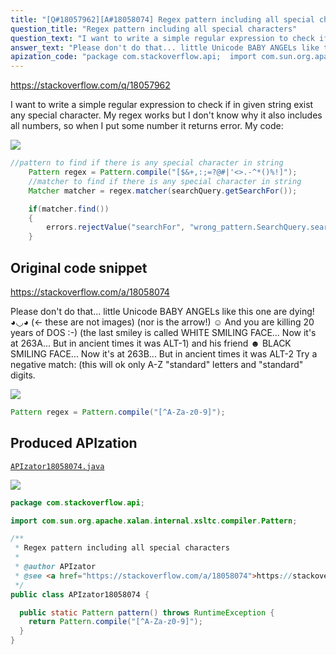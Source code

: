 ```yaml
---
title: "[Q#18057962][A#18058074] Regex pattern including all special characters"
question_title: "Regex pattern including all special characters"
question_text: "I want to write a simple regular expression to check if in given string exist any special character. My regex works but I don't know why it also includes all numbers, so when I put some number it returns error. My code:"
answer_text: "Please don't do that... little Unicode BABY ANGELs like this one  are dying! ◕◡◕ (← these are not images) (nor is the arrow!) ☺ And you are killing 20 years of DOS :-) (the last smiley is called WHITE SMILING FACE... Now it's at 263A... But in ancient times it was ALT-1) and his friend ☻ BLACK SMILING FACE... Now it's at 263B... But in ancient times it was ALT-2 Try a negative match: (this will ok only A-Z \"standard\" letters and \"standard\" digits."
apization_code: "package com.stackoverflow.api;  import com.sun.org.apache.xalan.internal.xsltc.compiler.Pattern;  /**  * Regex pattern including all special characters  *  * @author APIzator  * @see <a href=\"https://stackoverflow.com/a/18058074\">https://stackoverflow.com/a/18058074</a>  */ public class APIzator18058074 {    public static Pattern pattern() throws RuntimeException {     return Pattern.compile(\"[^A-Za-z0-9]\");   } }"
---
```


https://stackoverflow.com/q/18057962

I want to write a simple regular expression to check if in given string exist any special character. My regex works but I don&#x27;t know why it also includes all numbers, so when I put some number it returns error.
My code:


<div class="code-logo"><img src="/stackoverflow.png" /></div>

```java
//pattern to find if there is any special character in string
    Pattern regex = Pattern.compile("[$&+,:;=?@#|'<>.-^*()%!]");
    //matcher to find if there is any special character in string
    Matcher matcher = regex.matcher(searchQuery.getSearchFor());

    if(matcher.find())
    {
        errors.rejectValue("searchFor", "wrong_pattern.SearchQuery.searchForSpecialCharacters","Special characters are not allowed!");
    }
```


## Original code snippet

https://stackoverflow.com/a/18058074

Please don&#x27;t do that... little Unicode BABY ANGELs like this one  are dying! ◕◡◕ (← these are not images) (nor is the arrow!)
☺ And you are killing 20 years of DOS :-) (the last smiley is called WHITE SMILING FACE... Now it&#x27;s at 263A... But in ancient times it was ALT-1)
and his friend
☻ BLACK SMILING FACE... Now it&#x27;s at 263B... But in ancient times it was ALT-2
Try a negative match:
(this will ok only A-Z &quot;standard&quot; letters and &quot;standard&quot; digits.

<div class="code-logo"><img src="/stackoverflow.png" /></div>

```java
Pattern regex = Pattern.compile("[^A-Za-z0-9]");
```

## Produced APIzation

[`APIzator18058074.java`](https://github.com/pasqualesalza/apization-temp-data/raw/master/search/APIzator18058074.java)

<div class="code-logo"><img src="/apizator.png" /></div>

```java
package com.stackoverflow.api;

import com.sun.org.apache.xalan.internal.xsltc.compiler.Pattern;

/**
 * Regex pattern including all special characters
 *
 * @author APIzator
 * @see <a href="https://stackoverflow.com/a/18058074">https://stackoverflow.com/a/18058074</a>
 */
public class APIzator18058074 {

  public static Pattern pattern() throws RuntimeException {
    return Pattern.compile("[^A-Za-z0-9]");
  }
}

```